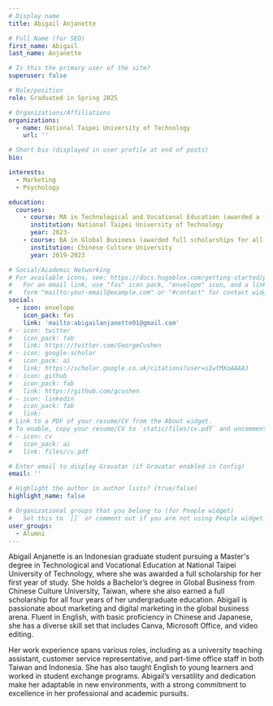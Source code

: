 ```yaml
---
# Display name
title: Abigail Anjanette

# Full Name (for SEO)
first_name: Abigail
last_name: Anjanette

# Is this the primary user of the site?
superuser: false

# Role/position
role: Graduated in Spring 2025

# Organizations/Affiliations
organizations:
  - name: National Taipei University of Technology
    url: ''

# Short bio (displayed in user profile at end of posts)
bio:

interests:
  - Marketing
  - Psychology

education:
  courses:
    - course: MA in Technological and Vocational Education (awarded a full scholarship for the first year of study)
      institution: National Taipei University of Technology
      year: 2023-
    - course: BA in Global Business (awarded full scholarships for all four years of study)
      institution: Chinese Culture University 
      year: 2019-2023

# Social/Academic Networking
# For available icons, see: https://docs.hugoblox.com/getting-started/page-builder/#icons
#   For an email link, use "fas" icon pack, "envelope" icon, and a link in the
#   form "mailto:your-email@example.com" or "#contact" for contact widget.
social:
  - icon: envelope
    icon_pack: fas
    link: 'mailto:abigailanjanette01@gmail.com'
# - icon: twitter
#   icon_pack: fab
#   link: https://twitter.com/GeorgeCushen
# - icon: google-scholar
#   icon_pack: ai
#   link: https://scholar.google.co.uk/citations?user=sIwtMXoAAAAJ
# - icon: github
#   icon_pack: fab
#   link: https://github.com/gcushen
# - icon: linkedin
#   icon_pack: fab
#   link: 
# Link to a PDF of your resume/CV from the About widget.
# To enable, copy your resume/CV to `static/files/cv.pdf` and uncomment the lines below.
# - icon: cv
#   icon_pack: ai
#   link: files/cv.pdf

# Enter email to display Gravatar (if Gravatar enabled in Config)
email: ''

# Highlight the author in author lists? (true/false)
highlight_name: false

# Organizational groups that you belong to (for People widget)
#   Set this to `[]` or comment out if you are not using People widget.
user_groups:
  - Alumni
---
```


Abigail Anjanette is an Indonesian graduate student pursuing a Master's degree in Technological and Vocational Education at National Taipei University of Technology, where she was awarded a full scholarship for her first year of study. She holds a Bachelor’s degree in Global Business from Chinese Culture University, Taiwan, where she also earned a full scholarship for all four years of her undergraduate education. Abigail is passionate about marketing and digital marketing in the global business arena. Fluent in English, with basic proficiency in Chinese and Japanese, she has a diverse skill set that includes Canva, Microsoft Office, and video editing.

Her work experience spans various roles, including as a university teaching assistant, customer service representative, and part-time office staff in both Taiwan and Indonesia. She has also taught English to young learners and worked in student exchange programs. Abigail’s versatility and dedication make her adaptable in new environments, with a strong commitment to excellence in her professional and academic pursuits.